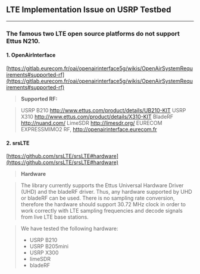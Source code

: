 ## LTE Implementation Issue on USRP Testbed
---
### The famous two LTE open source platforms do not support Ettus N210.
#### 1. OpenAirInterface
[https://gitlab.eurecom.fr/oai/openairinterface5g/wikis/OpenAirSystemRequirements#supported-rf](https://gitlab.eurecom.fr/oai/openairinterface5g/wikis/OpenAirSystemRequirements#supported-rf)
>**Supported RF:**

>   USRP B210 http://www.ettus.com/product/details/UB210-KIT
   USRP X310 http://www.ettus.com/product/details/X310-KIT
   BladeRF http://nuand.com/
   LimeSDR http://limesdr.org/
   EURECOM EXPRESSMIMO2 RF, http://openairinterface.eurecom.fr

#### 2. srsLTE
[https://github.com/srsLTE/srsLTE#hardware](https://github.com/srsLTE/srsLTE#hardware)
>**Hardware**

>The library currently supports the Ettus Universal Hardware Driver (UHD) and the bladeRF driver. Thus, any hardware supported by UHD or bladeRF can be used. There is no sampling rate conversion, therefore the hardware should support 30.72 MHz clock in order to work correctly with LTE sampling frequencies and decode signals from live LTE base stations.

>We have tested the following hardware:
>* USRP B210
>* USRP B205mini
>* USRP X300
>* limeSDR
>* bladeRF
